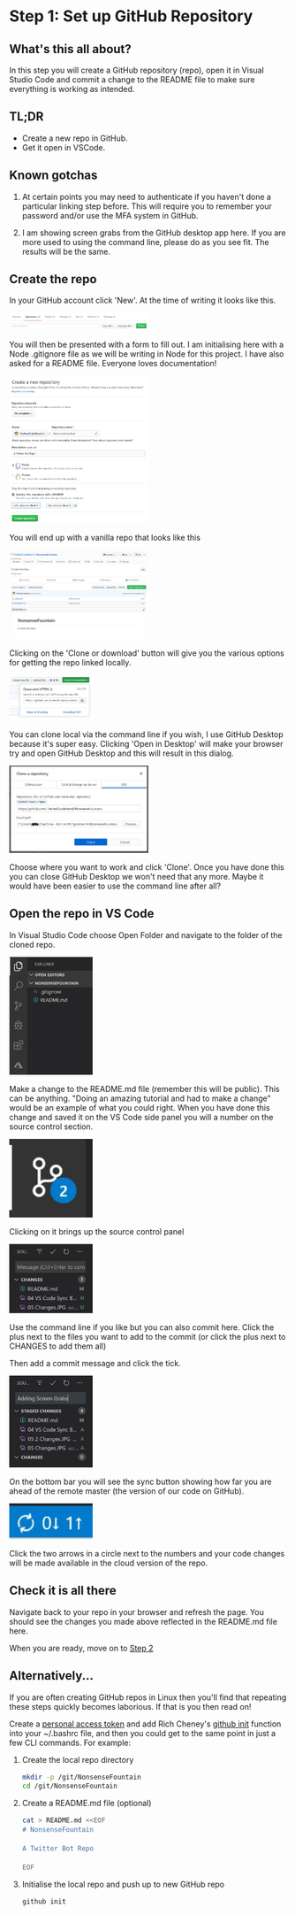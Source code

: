 # Step 1: Set up GitHub Repository

## What's this all about?

In this step you will create a GitHub repository (repo), open it in Visual Studio Code and commit a change to the README file to make sure everything is working as intended.

## TL;DR

- Create a new repo in GitHub.
- Get it open in VSCode.

## Known gotchas

1. At certain points you may need to authenticate if you haven't done a particular linking step before. This will require you to remember your password and/or use the MFA system in GitHub.

2. I am showing screen grabs from the GitHub desktop app here. If you are more used to using the command line, please do as you see fit. The results will be the same.

## Create the repo

In your GitHub account click 'New'. At the time of writing it looks like this.

<img src="screengrabs/00_create_a_repo.JPG" alt="create new repository" width="50%" />

You will then be presented with a form to fill out. I am initialising here with a Node .gitignore file as we will be writing in Node for this project. I have also asked for a README file. Everyone loves documentation!

<img src="screengrabs/01_create_a_repo.JPG" alt="create new repository" width="50%" />

You will end up with a vanilla repo that looks like this

<img src="screengrabs/02_the_repo.JPG" alt="the repository" width="50%" />

Clicking on the 'Clone or download' button will give you the various options for getting the repo linked locally.

<img src="screengrabs/03_clone_local.JPG" alt="clone locally" width="30%" />

You can clone local via the command line if you wish, I use GitHub Desktop because it's super easy. Clicking 'Open in Desktop' will make your browser try and open GitHub Desktop and this will result in this dialog.

<img src="screengrabs/04_github_desktop_clone.JPG" alt="GitHub Desktop Clone Local" width="50%" />

Choose where you want to work and click 'Clone'. Once you have done this you can close GitHub Desktop we won't need that any more. Maybe it would have been easier to use the command line after all?

## Open the repo in VS Code

In Visual Studio Code choose Open Folder and navigate to the folder of the cloned repo.

<img src="screengrabs/05_open_in_vs_code.JPG" alt="GitHub Desktop Clone Local" width="30%" />

Make a change to the README.md file (remember this will be public). This can be anything. "Doing an amazing tutorial and had to make a change" would be an example of what you could right. When you have done this change and saved it on the VS Code side panel you will a number on the source control section.

<img src="screengrabs/05_Changes.JPG" alt="Changes made" width="30%" />

Clicking on it brings up the source control panel

<img src="screengrabs/05_2_Changes.JPG" alt="Source control" width="30%" />

Use the command line if you like but you can also commit here. Click the plus next to the files you want to add to the commit (or click the plus next to CHANGES to add them all)

Then add a commit message and click the tick.

<img src="screengrabs/05_3_Ready_to_commit.JPG" alt="Ready to commit" width="30%" />

On the bottom bar you will see the sync button showing how far you are ahead of the remote master (the version of our code on GitHub).

<img src="screengrabs/04_VS_Code_Sync_Button.JPG" alt="Ready to commit" width="30%" />

Click the two arrows in a circle next to the numbers and your code changes will be made available in the cloud version of the repo.

## Check it is all there

Navigate back to your repo in your browser and refresh the page. You should see the changes you made above reflected in the README.md file here.

When you are ready, move on to [Step 2](STEP2.md)

## Alternatively...

If you are often creating GitHub repos in Linux then you'll find that repeating these steps quickly becomes laborious. If that is you then read on!

Create a [personal access token](https://help.github.com/en/github/authenticating-to-github/creating-a-personal-access-token-for-the-command-line) and add Rich Cheney's [github init](https://github.com/richeney/github-init) function into your ~/.bashrc file, and then you could get to the same point in just a few CLI commands. For example:

1. Create the local repo directory

    ```bash
    mkdir -p /git/NonsenseFountain
    cd /git/NonsenseFountain

1. Create a README.md file (optional)

    ```bash
    cat > README.md <<EOF
    # NonsenseFountain

    A Twitter Bot Repo

    EOF
    ```

1. Initialise the local repo and push up to new GitHub repo

    ```bash
    github init
    ```

